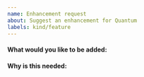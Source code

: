 ```yaml
---
name: Enhancement request
about: Suggest an enhancement for Quantum
labels: kind/feature
---
```


<!-- Please only use this template for submitting enhancement/feature requests -->

#### What would you like to be added:

#### Why is this needed:
